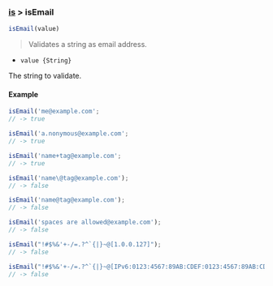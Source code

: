 ### [is](../) > isEmail

```js
isEmail(value)
```

> Validates a string as email address.

- `value {String}`

The string to validate.

#### Example
```js
isEmail('me@example.com';
// -> true

isEmail('a.nonymous@example.com';
// -> true

isEmail('name+tag@example.com';
// -> true

isEmail('name\@tag@example.com');
// -> false

isEmail('name@tag@example.com');
// -> false

isEmail('spaces are allowed@example.com');
// -> false

isEmail("!#$%&'+-/=.?^`{|}~@[1.0.0.127]");
// -> false

isEmail("!#$%&'+-/=.?^`{|}~@[IPv6:0123:4567:89AB:CDEF:0123:4567:89AB:CDEF]");
// -> false
```
